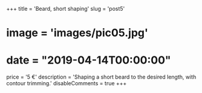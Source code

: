 +++
title = 'Beard, short shaping'
slug = 'post5'
# image = 'images/pic05.jpg'
# date = "2019-04-14T00:00:00"
price = '5 €'
description = 'Shaping a short beard to the desired length, with contour trimming.'
disableComments = true
+++